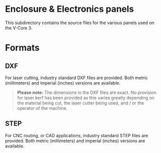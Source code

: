 # Enclosure & Electronics panels

This subdirectory contains the source files for the various panels used on the V-Core 3.

# Formats
## DXF
For laser cutting, industry standard DXF files are provided. Both metric (millimeters) and imperial (inches) versions are available.

> **Please note:** The dimensions in the DXF files are exact. No provision for laser kerf has been provided as this varies greatly depending on the material being cut, the laser cutter being used, and / or the operator of the machine.

## STEP
For CNC routing, or CAD applications, industry standard STEP files are provided. Both metric (millimeters) and imperial (inches) versions are available.